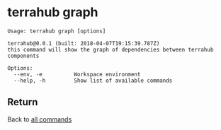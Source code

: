 # terrahub graph

```
Usage: terrahub graph [options]

terrahub@0.0.1 (built: 2018-04-07T19:15:39.787Z)
this command will show the graph of dependencies between terrahub components

Options:
  --env, -e 		 Workspace environment
  --help, -h 		 Show list of available commands
```


## Return
Back to [all commands](../commands.md)
